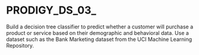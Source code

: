 # PRODIGY_DS_03_
Build a decision tree classifier to predict whether a customer will purchase a product or service based on their demographic and behavioral data. Use a dataset such as the Bank Marketing dataset from the UCI Machine Learning Repository.
